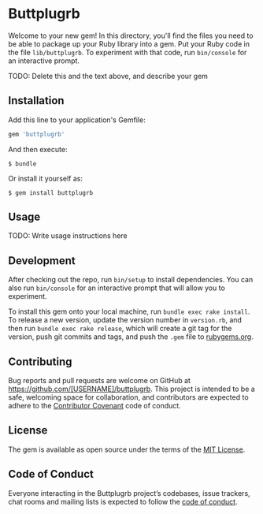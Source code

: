 # Buttplugrb

Welcome to your new gem! In this directory, you'll find the files you need to be able to package up your Ruby library into a gem. Put your Ruby code in the file `lib/buttplugrb`. To experiment with that code, run `bin/console` for an interactive prompt.

TODO: Delete this and the text above, and describe your gem

## Installation

Add this line to your application's Gemfile:

```ruby
gem 'buttplugrb'
```

And then execute:

    $ bundle

Or install it yourself as:

    $ gem install buttplugrb

## Usage

TODO: Write usage instructions here

## Development

After checking out the repo, run `bin/setup` to install dependencies. You can also run `bin/console` for an interactive prompt that will allow you to experiment.

To install this gem onto your local machine, run `bundle exec rake install`. To release a new version, update the version number in `version.rb`, and then run `bundle exec rake release`, which will create a git tag for the version, push git commits and tags, and push the `.gem` file to [rubygems.org](https://rubygems.org).

## Contributing

Bug reports and pull requests are welcome on GitHub at https://github.com/[USERNAME]/buttplugrb. This project is intended to be a safe, welcoming space for collaboration, and contributors are expected to adhere to the [Contributor Covenant](http://contributor-covenant.org) code of conduct.

## License

The gem is available as open source under the terms of the [MIT License](https://opensource.org/licenses/MIT).

## Code of Conduct

Everyone interacting in the Buttplugrb project’s codebases, issue trackers, chat rooms and mailing lists is expected to follow the [code of conduct](https://github.com/[USERNAME]/buttplugrb/blob/master/CODE_OF_CONDUCT.md).
